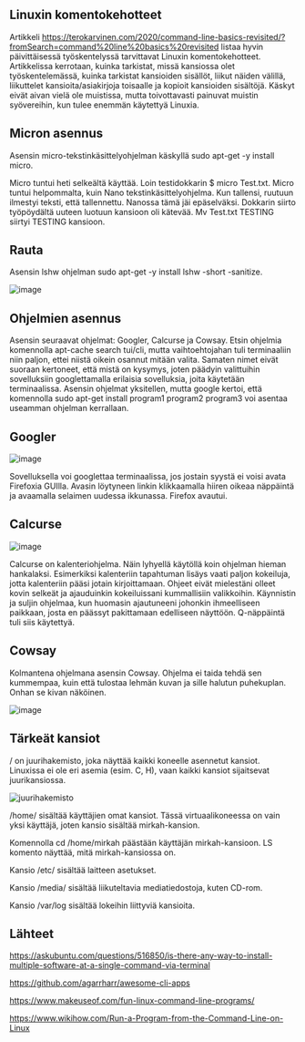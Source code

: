 ## Linuxin komentokehotteet

Artikkeli https://terokarvinen.com/2020/command-line-basics-revisited/?fromSearch=command%20line%20basics%20revisited listaa hyvin päivittäisessä työskentelyssä tarvittavat 
Linuxin komentokehotteet. Artikkelissa kerrotaan, kuinka tarkistat, missä kansiossa olet työskentelemässä, kuinka tarkistat kansioiden sisällöt, liikut näiden välillä, liikuttelet kansioita/asiakirjoja toisaalle ja kopioit kansioiden sisältöjä. Käskyt eivät aivan vielä ole muistissa, mutta toivottavasti painuvat muistin syövereihin, kun tulee enemmän käytettyä Linuxia. 

## Micron asennus

Asensin micro-tekstinkäsittelyohjelman käskyllä sudo apt-get -y install micro. 

Micro tuntui heti selkeältä käyttää. Loin testidokkarin $ micro Test.txt. Micro tuntui helpommalta, kuin Nano tekstinkäsittelyohjelma. Kun tallensi, ruutuun ilmestyi teksti, että tallennettu. Nanossa tämä jäi epäselväksi. Dokkarin siirto työpöydältä uuteen luotuun kansioon oli kätevää. Mv Test.txt TESTING siirtyi TESTING kansioon. 

## Rauta

Asensin lshw ohjelman sudo apt-get -y install lshw -short -sanitize. 

![image](https://user-images.githubusercontent.com/82024427/213912573-168a8248-35bd-4092-8439-2f9507339000.png)

## Ohjelmien asennus 

Asensin seuraavat ohjelmat: Googler, Calcurse ja Cowsay. Etsin ohjelmia komennolla apt-cache search tui/cli, mutta vaihtoehtojahan tuli terminaaliin niin paljon, ettei niistä oikein osannut mitään valita. Samaten nimet eivät suoraan kertoneet, että mistä on kysymys, joten päädyin valittuihin sovelluksiin googlettamalla erilaisia sovelluksia, joita käytetään terminaalissa. Asensin ohjelmat yksitellen, mutta google kertoi, että komennolla sudo apt-get install program1 program2 program3 voi asentaa useamman ohjelman kerrallaan. 

## Googler

![image](https://user-images.githubusercontent.com/82024427/213912722-49da35fc-1866-4761-a4d0-878c2e8da97d.png)

Sovelluksella voi googlettaa terminaalissa, jos jostain syystä ei voisi avata Firefoxia GUIlla. Avasin löytyneen linkin klikkaamalla hiiren oikeaa näppäintä ja avaamalla selaimen uudessa ikkunassa. Firefox avautui. 

## Calcurse 

![image](https://user-images.githubusercontent.com/82024427/213913000-0d3f69ec-4381-4dd2-a985-033e8b3728b4.png)

Calcurse on kalenteriohjelma. Näin lyhyellä käytöllä koin ohjelman hieman hankalaksi. Esimerkiksi kalenteriin tapahtuman lisäys vaati paljon kokeiluja, jotta kalenteriin pääsi jotain kirjoittamaan. Ohjeet eivät mielestäni olleet kovin selkeät ja ajauduinkin kokeiluissani kummallisiin valikkoihin. Käynnistin ja suljin ohjelmaa, kun huomasin ajautuneeni johonkin ihmeelliseen paikkaan, josta en päässyt pakittamaan edelliseen näyttöön. Q-näppäintä tuli siis käytettyä.

## Cowsay

Kolmantena ohjelmana asensin Cowsay. Ohjelma ei taida tehdä sen kummempaa, kuin että tulostaa lehmän kuvan ja sille halutun puhekuplan. Onhan se kivan näköinen. 

![image](https://user-images.githubusercontent.com/82024427/213913113-d5486492-a630-4df9-afe8-f412761b3651.png)

## Tärkeät kansiot

/ on juurihakemisto, joka näyttää kaikki koneelle asennetut kansiot. Linuxissa ei ole eri asemia (esim. C, H), vaan kaikki kansiot sijaitsevat juurikansiossa. 

![juurihakemisto](https://user-images.githubusercontent.com/82024427/213914700-88da2ea7-59d9-487f-9bd3-dfaaafc5e3cd.png)

/home/ sisältää käyttäjien omat kansiot. Tässä virtuaalikoneessa on vain yksi käyttäjä, joten kansio sisältää mirkah-kansion. 

Komennolla cd /home/mirkah päästään käyttäjän mirkah-kansioon. LS komento näyttää, mitä mirkah-kansiossa on. 

Kansio /etc/ sisältää laitteen asetukset. 

Kansio /media/ sisältää liikuteltavia mediatiedostoja, kuten CD-rom. 

Kansio /var/log sisältää lokeihin liittyviä kansioita.

## Lähteet

https://askubuntu.com/questions/516850/is-there-any-way-to-install-multiple-software-at-a-single-command-via-terminal

https://github.com/agarrharr/awesome-cli-apps

https://www.makeuseof.com/fun-linux-command-line-programs/

https://www.wikihow.com/Run-a-Program-from-the-Command-Line-on-Linux





